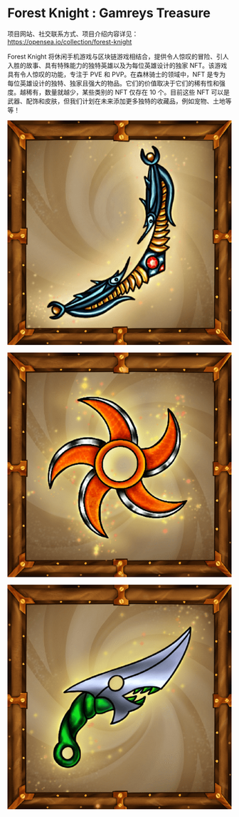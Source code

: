 # Forest Knight : Gamreys Treasure

项目网站、社交联系方式、项目介绍内容详见：https://opensea.io/collection/forest-knight

Forest Knight 将休闲手机游戏与区块链游戏相结合，提供令人惊叹的冒险、引人入胜的故事、具有特殊能力的独特英雄以及为每位英雄设计的独家 NFT。该游戏具有令人惊叹的功能，专注于 PVE 和 PVP。在森林骑士的领域中，NFT 是专为每位英雄设计的独特、独家且强大的物品。它们的价值取决于它们的稀有性和强度。越稀有，数量就越少，某些类别的 NFT 仅存在 10 个。目前这些 NFT 可以是武器、配饰和皮肤，但我们计划在未来添加更多独特的收藏品，例如宠物、土地等等！

![nft](01.png)

![nft](02.png)

![nft](03.png)




